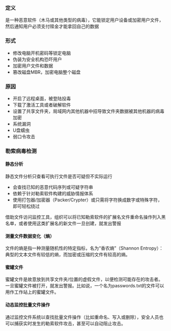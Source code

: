 ### 定义

是一种恶意软件（木马或其他类型的病毒），它能锁定用户设备或加密用户文件，然后通知用户必须支付赎金才能拿回自己的数据

### 形式

- 修改电脑开机密码等锁定电脑
- 伪装为安全机构恐吓用户
- 加密用户文件和数据
- 篡改磁盘MBR，加密电脑整个磁盘

### 原因

- 开启了远程桌面，被登陆投毒
- 下载了激活工具或者破解软件
- 设置了共享文件夹，局域网内其他机器中招导致文件夹数据被其他机器的病毒加密
- 系统漏洞
- U盘蠕虫
- 弱口令攻击

### 勒索病毒检测

#### 静态分析

静态文件分析只查看可执行文件是否可疑但不实际运行

- 会查找已知的恶意代码序列或可疑字符串
- 依赖于针对勒索软件构建的威胁情报体系
- 使用打包器/加密器（Packer/Crypter）或只需将字符换成数字或特殊字符，即可轻松绕过

借助文件访问监控工具，组织可以将已知勒索软件的扩展名文件重命名操作列入黑名单，或者使用这类扩展名的新文件一旦创建，就发出警报

#### 测量文件数据变化（熵）

文件的熵是指一种测量随机性的特定指标，名为“香农熵”（Shannon Entropy）：典型的文本文件有较低的熵，而加密或压缩的文件有较高的熵。

#### 蜜罐文件

蜜罐文件是故意放到共享文件夹/位置的虚假文件，以便检测可能存在的攻击者。一旦蜜罐文件被打开，就发出警报。比如说，一个名为passwords.txt的文件可以用作工作站上的蜜罐文件。

#### 动态监控批量文件操作

通过监控文件系统以查找批量文件操作（比如重命名、写入或删除），安全人员也可以捕获实时发生的勒索软件攻击，甚至可以自动阻止攻击。